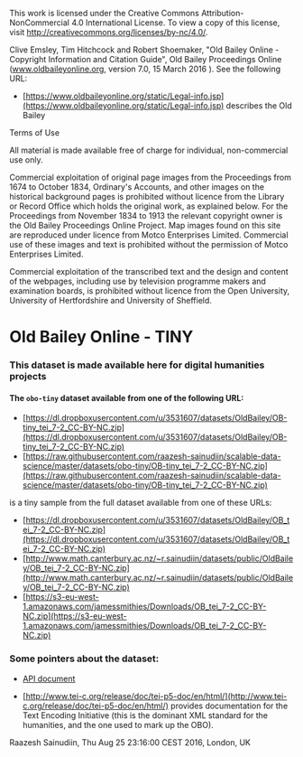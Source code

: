 This work is licensed under the Creative Commons Attribution-NonCommercial 4.0 International License. To view a copy of this license, visit http://creativecommons.org/licenses/by-nc/4.0/.

Clive Emsley, Tim Hitchcock and Robert Shoemaker, "Old Bailey Online - Copyright Information and Citation Guide", Old Bailey Proceedings Online (www.oldbaileyonline.org, version 7.0, 15 March 2016 ). See the following URL:

* [https://www.oldbaileyonline.org/static/Legal-info.jsp](https://www.oldbaileyonline.org/static/Legal-info.jsp) describes the Old Bailey

Terms of Use

All material is made available free of charge for individual, non-commercial use only.

Commercial exploitation of original page images from the Proceedings from 1674 to October 1834, Ordinary's Accounts, and other images on the historical background pages is prohibited without licence from the Library or Record Office which holds the original work, as explained below. For the Proceedings from November 1834 to 1913 the relevant copyright owner is the Old Bailey Proceedings Online Project. Map images found on this site are reproduced under licence from Motco Enterprises Limited. Commercial use of these images and text is prohibited without the permission of Motco Enterprises Limited.

Commercial exploitation of the transcribed text and the design and content of the webpages, including use by television programme makers and examination boards, is prohibited without licence from the Open University, University of Hertfordshire and University of Sheffield.

# Old Bailey Online - TINY

### This dataset is made available here for digital humanities projects
#### The `obo-tiny` dataset available from one of the following URL:

* [https://dl.dropboxusercontent.com/u/3531607/datasets/OldBailey/OB-tiny_tei_7-2_CC-BY-NC.zip](https://dl.dropboxusercontent.com/u/3531607/datasets/OldBailey/OB-tiny_tei_7-2_CC-BY-NC.zip)
* [https://raw.githubusercontent.com/raazesh-sainudiin/scalable-data-science/master/datasets/obo-tiny/OB-tiny_tei_7-2_CC-BY-NC.zip](https://raw.githubusercontent.com/raazesh-sainudiin/scalable-data-science/master/datasets/obo-tiny/OB-tiny_tei_7-2_CC-BY-NC.zip)

is a tiny sample from the full dataset available from one of these URLs:

* [https://dl.dropboxusercontent.com/u/3531607/datasets/OldBailey/OB_tei_7-2_CC-BY-NC.zip](https://dl.dropboxusercontent.com/u/3531607/datasets/OldBailey/OB_tei_7-2_CC-BY-NC.zip)
* [http://www.math.canterbury.ac.nz/~r.sainudiin/datasets/public/OldBailey/OB_tei_7-2_CC-BY-NC.zip](http://www.math.canterbury.ac.nz/~r.sainudiin/datasets/public/OldBailey/OB_tei_7-2_CC-BY-NC.zip)
* [https://s3-eu-west-1.amazonaws.com/jamessmithies/Downloads/OB_tei_7-2_CC-BY-NC.zip](https://s3-eu-west-1.amazonaws.com/jamessmithies/Downloads/OB_tei_7-2_CC-BY-NC.zip)

### Some pointers about the dataset:

* [API document](https://www.oldbaileyonline.org/static/API.jsp)

* [http://www.tei-c.org/release/doc/tei-p5-doc/en/html/](http://www.tei-c.org/release/doc/tei-p5-doc/en/html/) provides documentation for the Text Encoding Initiative (this is the dominant XML standard for the humanities, and the one used to mark up the OBO).


Raazesh Sainudiin, Thu Aug 25 23:16:00 CEST 2016, London, UK

